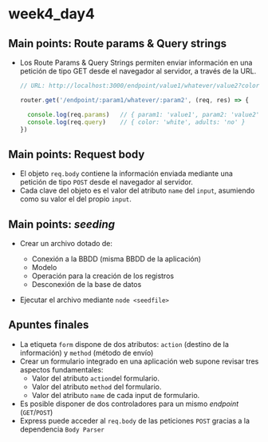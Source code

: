 # week4_day4


## Main points: Route params & Query strings

- Los Route Params & Query Strings permiten enviar información en una petición de tipo GET desde el navegador al servidor, a través de la URL.
  ````javascript
  // URL: http://localhost:3000/endpoint/value1/whatever/value2?color=white&adults=no

  router.get('/endpoint/:param1/whatever/:param2', (req, res) => {

    console.log(req.params)   // { param1: 'value1', param2: 'value2' }
    console.log(req.query)    // { color: 'white', adults: 'no' }
  })
  ````

## Main points: Request body
- El objeto `req.body` contiene la información enviada mediante una petición de tipo `POST` desde el navegador al servidor.
- Cada clave del objeto es el valor del atributo `name` del `input`, asumiendo como su valor el del propio `input`.


## Main points: *seeding*
- Crear un archivo dotado de:
   - Conexión a la BBDD (misma BBDD de la aplicación)
   - Modelo
   - Operación para la creación de los registros
   - Desconexión de la base de datos
   
- Ejecutar el archivo mediante `node <seedfile>`
  
## Apuntes finales
- La etiqueta `form` dispone de dos atributos: `action` (destino de la información) y `method` (método de envío)
- Crear un formulario integrado en una aplicación web supone revisar tres aspectos fundamentales:
  - Valor del atributo `action`del formulario.
  - Valor del atributo `method` del formulario.
  - Valor del atributo `name` de cada input de formulario. 
- Es posible disponer de dos controladores para un mismo *endpoint* (`GET`/`POST`)
- Express puede acceder al `req.body` de las peticiones `POST` gracias a la dependencia `Body Parser`
